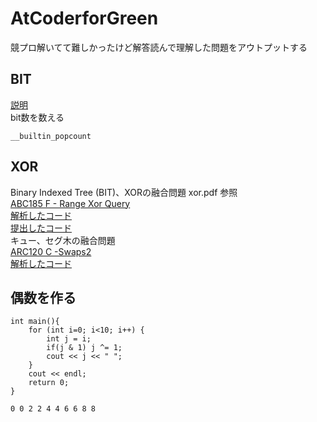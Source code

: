 # AtCoderforGreen
競プロ解いてて難しかったけど解答読んで理解した問題をアウトプットする
## BIT
[説明](https://qiita.com/DaikiSuyama/items/7295f5160a51684554a7#bit%E3%81%A7%E3%81%AE%E5%80%A4%E3%81%AE%E6%9B%B4%E6%96%B0)  
bit数を数える
```
__builtin_popcount
```
## XOR 
Binary Indexed Tree (BIT)、XORの融合問題 xor.pdf 参照  
[ABC185 F - Range Xor Query](https://atcoder.jp/contests/abc185/tasks/abc185_f)   
[解析したコード](https://atcoder.jp/contests/abc185/submissions/20092098)  
[提出したコード](https://atcoder.jp/contests/abc185/submissions/22776230)  
 キュー、セグ木の融合問題  
 [ARC120 C -Swaps2](https://atcoder.jp/contests/arc120/tasks/arc120_c)  
 [解析したコード](https://atcoder.jp/contests/arc120/submissions/22896481)  
## 偶数を作る  
``` 
int main(){
	for (int i=0; i<10; i++) {
		int j = i;
		if(j & 1) j ^= 1;
		cout << j << " ";
	}
	cout << endl;
	return 0;
} 
```
```0 0 2 2 4 4 6 6 8 8```
